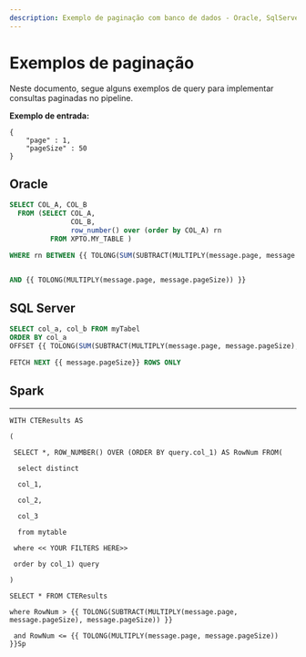 ```yaml
---
description: Exemplo de paginação com banco de dados - Oracle, SqlServer
---
```


# Exemplos de paginação



Neste documento, segue alguns exemplos de query para implementar consultas paginadas no pipeline.

**Exemplo de entrada:**

```
{
    "page" : 1,
    "pageSize" : 50
}
```

## **Oracle** <a href="#h_83a431a13f" id="h_83a431a13f"></a>

```sql
SELECT COL_A, COL_B
  FROM (SELECT COL_A,
               COL_B,
               row_number() over (order by COL_A) rn
          FROM XPTO.MY_TABLE )

WHERE rn BETWEEN {{ TOLONG(SUM(SUBTRACT(MULTIPLY(message.page, message.pageSize), message.pageSize), 1)) }}


AND {{ TOLONG(MULTIPLY(message.page, message.pageSize)) }}
```

## **SQL Server** <a href="#h_7be7d57144" id="h_7be7d57144"></a>

```sql
SELECT col_a, col_b FROM myTabel 
ORDER BY col_a  
OFFSET {{ TOLONG(SUM(SUBTRACT(MULTIPLY(message.page, message.pageSize), message.pageSize), 1)) }} ROWS

FETCH NEXT {{ message.pageSize}} ROWS ONLY 
```

## **Spark** <a href="#h_288d411002" id="h_288d411002"></a>

****

```sparql
WITH CTEResults AS

( 

 SELECT *, ROW_NUMBER() OVER (ORDER BY query.col_1) AS RowNum FROM(

  select distinct

  col_1,

  col_2,

  col_3

  from mytable

 where << YOUR FILTERS HERE>>

 order by col_1) query

)

SELECT * FROM CTEResults

where RowNum > {{ TOLONG(SUBTRACT(MULTIPLY(message.page, message.pageSize), message.pageSize)) }}

 and RowNum <= {{ TOLONG(MULTIPLY(message.page, message.pageSize)) }}Sp
```

